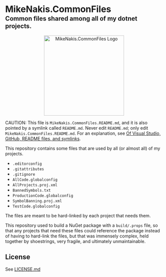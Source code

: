 # MikeNakis.CommonFiles<br><sup><sub>Common files shared among all of my dotnet projects.</sub></sup>

<p align="center">
  <img title="MikeNakis.CommonFiles Logo" src="MikeNakis.CommonFiles-Logo.svg" width="256" />
</p>

CAUTION: This file is `MikeNakis.CommonFiles.README.md`, and it is also pointed by a symlink called `README.md`. Never edit `README.md`; only edit `MikeNakis.CommonFiles.README.md`. For an explanation, see [Of Visual Studio, GitHub, README files, and symlinks](Of-Visual-Studio,-GitHub,-README-files,-and-symlinks.md).

This repository contains some files that are used by all (or almost all) of my projects.

- `.editorconfig`
- `.gitattributes`
- `.gitignore`
- `AllCode.globalconfig`
- `AllProjects.proj.xml`
- `BannedSymbols.txt`
- `ProductionCode.globalconfig`
- `SymbolBanning.proj.xml`
- `TestCode.globalconfig`

The files are meant to be hard-linked by each project that needs them.

This repository used to build a NuGet package with a `build/.props` file, so that any projects that need these files could reference the package instead of having to hard-link the files, but that was immensely complex, held together by shoestrings, very fragile, and ultimately unmaintainable.

## License

See [LICENSE.md](LICENSE.md)
